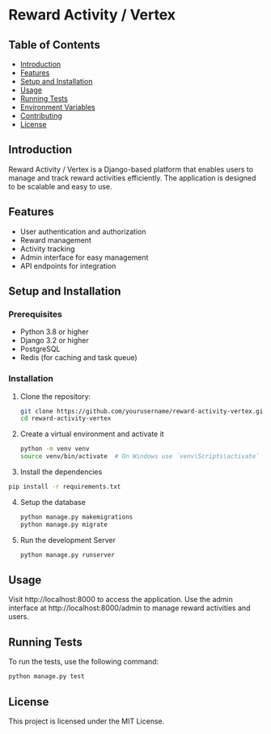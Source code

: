 # Reward Activity / Vertex

## Table of Contents
- [Introduction](#introduction)
- [Features](#features)
- [Setup and Installation](#setup-and-installation)
- [Usage](#usage)
- [Running Tests](#running-tests)
- [Environment Variables](#environment-variables)
- [Contributing](#contributing)
- [License](#license)

## Introduction
Reward Activity / Vertex is a Django-based platform that enables users to manage and track reward activities efficiently. The application is designed to be scalable and easy to use.

## Features
- User authentication and authorization
- Reward management
- Activity tracking
- Admin interface for easy management
- API endpoints for integration

## Setup and Installation
### Prerequisites
- Python 3.8 or higher
- Django 3.2 or higher
- PostgreSQL
- Redis (for caching and task queue)

### Installation
1. Clone the repository:
   ```bash
   git clone https://github.com/yourusername/reward-activity-vertex.git
   cd reward-activity-vertex
   ```
2. Create a virtual environment and activate it
   ```bash
   python -m venv venv
   source venv/bin/activate  # On Windows use `venv\Scripts\activate`
   ```
3. Install the dependencies
  ```bash
  pip install -r requirements.txt
  ```
4. Setup the database
   ```bash
   python manage.py makemigrations
   python manage.py migrate
   ```
5. Run the development Server
   ```bash
   python manage.py runserver
   ```
## Usage
Visit http://localhost:8000 to access the application.
Use the admin interface at http://localhost:8000/admin to manage reward activities and users.
## Running Tests
To run the tests, use the following command:
```bash
python manage.py test
```
## License
This project is licensed under the MIT License.


